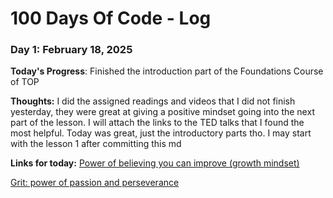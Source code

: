 # 100 Days Of Code - Log

### Day 1: February 18, 2025

**Today's Progress**: Finished the introduction part of the Foundations Course of TOP

**Thoughts:** I did the assigned readings and videos that I did not finish yesterday, they were great at giving a positive mindset going into the next part of the lesson. I will attach the links to the TED talks that I found the most helpful. Today was great, just the introductory parts tho. I may start with the lesson 1 after committing this md

**Links for today:** [Power of believing you can improve (growth mindset)](https://www.ted.com/talks/carol_dweck_the_power_of_believing_that_you_can_improve )


[Grit: power of passion and perseverance](https://www.ted.com/talks/angela_lee_duckworth_grit_the_power_of_passion_and_perseverance)


